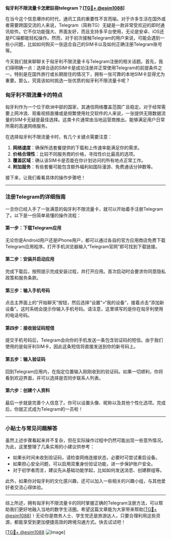 **匈牙利不限流量卡怎麽註冊telegram？[[TG💪+ @esim1088](https://t.me/s/esim1088)]**

在当今这个信息爆炸的时代，通讯工具的重要性不言而喻。对于许多生活在国外或者需要跨国交流的人来说，Telegram（简称TG）无疑是一款非常受欢迎的即时通讯软件。它不仅功能强大、界面友好，而且支持多平台使用，无论是安卓、iOS还是PC端都能轻松操作。然而，对于初次接触Telegram的用户来说，可能会遇到一些小问题，比如如何购买一张适合自己的SIM卡以及如何正确注册Telegram账号等。

今天我们就来聊聊关于匈牙利不限流量卡与Telegram注册的相关话题。首先，我们得明确一点：选择合适的SIM卡是成功注册并正常使用Telegram的前提条件之一。特别是在国外旅行或长期居住的情况下，拥有一张可靠的本地SIM卡显得尤为重要。那么，究竟该如何挑选一张优质的匈牙利不限流量卡呢？

### 匈牙利不限流量卡的特点

匈牙利作为一个位于欧洲中部的国家，其通信网络覆盖范围广且稳定。对于经常需要上网冲浪、观看视频直播或是频繁使用社交软件的人来说，一张提供无限数据流量的SIM卡无疑是最佳选择。这类卡片通常由当地运营商推出，能够满足用户日常所需的高速网络服务。

在选择匈牙利不限流量卡时，有几个关键点需要注意：

1. **网络速度**：确保所选套餐提供的下载和上传速率能满足你的需求。
2. **价格合理性**：比较不同服务商的价格，寻找性价比最高的选项。
3. **覆盖区域**：确认该SIM卡是否能在你计划访问的所有地点正常工作。
4. **附加服务**：有些套餐可能包含额外福利如国际漫游、免费通话分钟数等。

接下来，让我们看看具体的操作步骤吧！

---

### 注册Telegram的详细指南

一旦你已经入手了一张满意的匈牙利不限流量卡，就可以开始着手注册Telegram了。以下是一份简单易懂的操作流程：

#### 第一步：下载Telegram应用
无论你是Android用户还是iPhone用户，都可以通过各自的官方应用商店免费下载Telegram应用程序。打开手机浏览器输入“Telegram官网”即可找到下载链接。

#### 第二步：安装并启动应用
完成下载后，按照提示完成安装过程，并打开应用。首次启动时会要求你同意隐私政策和服务条款。

#### 第三步：输入手机号码
点击主界面上的“开始聊天”按钮，然后选择“设置”>“我的设备”，接着点击“添加新设备”。这时系统会提示你输入手机号码。请注意，这里填写的是你在匈牙利使用的电话号码。

#### 第四步：接收验证码短信
提交手机号码后，Telegram会向你的手机发送一条包含验证码的短信。由于我们使用的是匈牙利SIM卡，因此这条短信将直接发送到你的新号码上。

#### 第五步：输入验证码
回到Telegram应用内，在指定位置输入刚刚收到的验证码。如果一切顺利，你将看到欢迎界面，并可以选择是否同步联系人列表。

#### 第六步：创建个人资料
最后一步就是完善个人信息了。你可以设置头像、昵称以及其他个性化选项。完成后，你就正式成为Telegram的一员啦！

---

### 小贴士与常见问题解答

虽然上述步骤看起来并不复杂，但在实际操作过程中仍然可能出现一些意外情况。为此，这里整理了几条实用的小建议供参考：

- 如果长时间未收到验证码，请检查网络连接状态，必要时可尝试重启设备。
- 如果担心安全问题，可以启用双重身份验证功能，进一步保护账户安全。
- 对于初学者而言，建议先从基础功能学起，比如如何发送消息、创建群组等。

此外，如果你对匈牙利的文化感兴趣，还可以加入一些相关的兴趣小组，与其他爱好者交流心得体验。

---

综上所述，拥有匈牙利不限流量卡的同时掌握正确的Telegram注册方法，可以帮助我们更好地融入当地的数字生活圈。希望这篇文章能为大家带来帮助[[TG💪+ @esim1088](https://t.me/s/esim1088)]！无论你是商务人士、学生党还是旅游达人，只要合理利用这些资源，都能享受到更加便捷高效的跨境沟通方式。快去试试吧！

[[TG💪+ @esim1088](https://t.me/s/esim1088) ![Image](https://i.postimg.cc/4NQfJmqS/Snipaste-2025-05-13-00-14-12.png)]